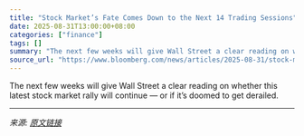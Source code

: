 ```yaml
---
title: "Stock Market’s Fate Comes Down to the Next 14 Trading Sessions"
date: 2025-08-31T13:00:00+08:00
categories: ["finance"]
tags: []
summary: "The next few weeks will give Wall Street a clear reading on whether this latest stock market rally will continue &mdash; or if it’s doomed to get derailed."
source_url: "https://www.bloomberg.com/news/articles/2025-08-31/stock-market-s-fate-comes-down-to-the-next-14-trading-sessions"
---
```


The next few weeks will give Wall Street a clear reading on whether this latest stock market rally will continue &mdash; or if it’s doomed to get derailed.

---

*来源: [原文链接](https://www.bloomberg.com/news/articles/2025-08-31/stock-market-s-fate-comes-down-to-the-next-14-trading-sessions)*
